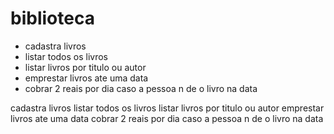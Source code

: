# biblioteca

* cadastra livros
* listar todos os livros
* listar livros por titulo ou autor
* emprestar livros ate uma data
* cobrar 2 reais por dia caso a pessoa n de o livro na data


cadastra livros
listar todos os livros
listar livros por titulo ou autor
emprestar livros ate uma data
cobrar 2 reais por dia caso a pessoa n de o livro na data
